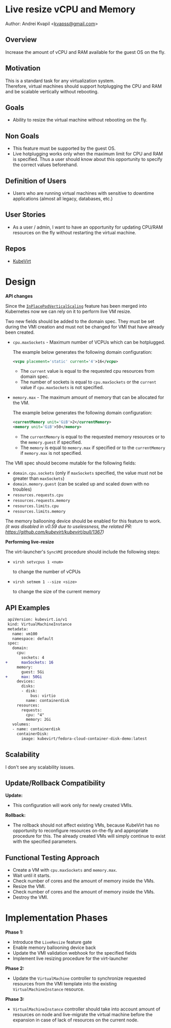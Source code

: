 # Live resize vCPU and Memory

Author: Andrei Kvapil \<kvapss@gmail.com\>

## Overview

Increase the amount of vCPU and RAM available for the guest OS on the fly.

## Motivation

This is a standard task for any virtualization system.  
Therefore, virtual machines should support hotplugging the CPU and RAM and be scalable vertically without rebooting.

## Goals

- Ability to resize the virtual machine without rebooting on the fly.

## Non Goals

- This feature must be supported by the guest OS.
- Live hotplugging works only when the maximum limit for CPU and RAM is specified. Thus a user should know about this opportunity to specify the correct values beforehand.

## Definition of Users

- Users who are running virtual machines with sensitive to downtime applications (almost all legacy, databases, etc.)

## User Stories

* As a user / admin, I want to have an opportunity for updating CPU/RAM resources on the fly without restarting the virtual machine.

## Repos

- [KubeVirt](https://github.com/kubevirt/kubevirt)

# Design

**API changes**

Since the [`InPlacePodVerticalScaling`](https://github.com/kubernetes/kubernetes/pull/102884) feature has been merged into Kubernetes now we can rely on it to perform live VM resize.

Two new fields should be added to the domain spec. They must be set during the VMI creation and must not be changed for VMI that have already been created.

- `cpu.maxSockets` - Maximum number of VCPUs which can be hotplugged.

  The example below generates the following domain configuration:
  ```xml
  <vcpu placement='static' current='4'>16</vcpu>
  ```

  - The `current` value is equal to the requested cpu resources from domain spec.
  - The number of sockets is equal to `cpu.maxSockets` or the `current` value if `cpu.maxSockets` is not specified.

- `memory.max` - The maximum amount of memory that can be allocated for the VM.

  The example below generates the following domain configuration:
  ```xml
  <currentMemory unit='GiB'>2</currentMemory>
  <memory unit='GiB'>50</memory>
  ```

  - The `currentMemory` is equal to the requested memory resources or to the `memory.guest` if specified.
  - The `memory` is equal to `memory.max` if specified or to the `currentMemory` if `memory.max` is not specified.

The VMI spec should become mutable for the following fields:

- `domain.cpu.sockets` (only if `maxSockets` specified, the value must not be greater than `maxSockets`)
- `domain.memory.guest` (can be scaled up and scaled down with no troubles)
- `resources.requests.cpu`
- `resources.requests.memory`
- `resources.limits.cpu`
- `resources.limits.memory`


The memory ballooning device should be enabled for this feature to work.
*(it was disabled in v0.59 due to uselessness, the related PR: https://github.com/kubevirt/kubevirt/pull/1367)*

**Performing live-resize**

The virt-launcher's `SyncVMI` procedure should include the following steps:

- ```shell
  virsh setvcpus 1 <num>
  ```
  
  to change the number of vCPUs
  
- ```shell
  virsh setmem 1 --size <size>
  ```
  
  to change the size of the current memory

## API Examples

```diff
 apiVersion: kubevirt.io/v1
 kind: VirtualMachineInstance
 metadata:
   name: vm100
   namespace: default
 spec:
   domain:
     cpu:
       sockets: 4
+      maxSockets: 16
     memory:
       guest: 5Gi
+      max: 50Gi
     devices:
       disks:
       - disk:
           bus: virtio
         name: containerdisk
     resources:
       requests:
         cpu: "4"
         memory: 2Gi
   volumes:
   - name: containerdisk
     containerDisk:
       image: kubevirt/fedora-cloud-container-disk-demo:latest
```

## Scalability

I don't see any scalability issues.

## Update/Rollback Compatibility

**Update:**

- This configuration will work only for newly created VMIs.

**Rollback:**

- The rollback should not affect existing VMs, because KubeVirt has no opportunity to reconfigure resources on-the-fly and appropriate procedure for this.
  The already created VMs will simply continue to exist with the specified parameters.

## Functional Testing Approach

- Create a VM with `cpu.maxSockets` and `memory.max`.
- Wait until it starts.
- Check number of cores and the amount of memory inside the VMs.
- Resize the VMI.
- Check number of cores and the amount of memory inside the VMs.
- Destroy the VMI.

# Implementation Phases

**Phase 1:**
- Introduce the `LiveResize` feature gate
- Enable memory ballooning device back
- Update the VMI validation webhook for the specified fields
- Implement live resizing procedure for the virt-launcher

**Phase 2:**
- Update the `VirtualMachine` controller to synchronize requested resources from the VMI template into the existing `VirtualMachineInstance` resource.

**Phase 3:**
- `VirtualMachineInstance` controller should take into account amount of resources on node and live-migrate the virtual machine before the expansion in case of lack of resources on the current node.
